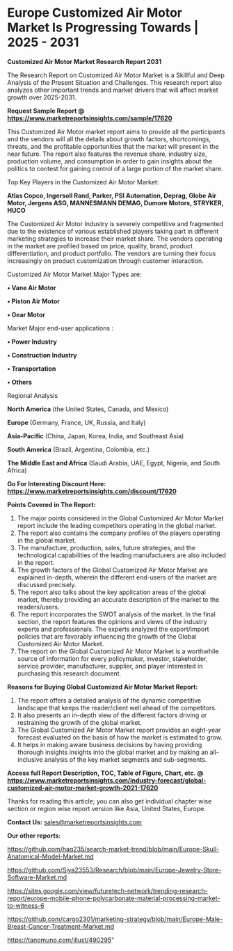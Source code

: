 # Europe Customized Air Motor Market Is Progressing Towards | 2025 - 2031

<strong>Customized Air Motor Market Research Report 2031</strong>

The Research Report on Customized Air Motor Market is a Skillful and Deep Analysis of the Present Situation and Challenges. This research report also analyzes other important trends and market drivers that will affect market growth over 2025-2031.

<strong>Request Sample Report @ <a href=https://www.marketreportsinsights.com/sample/17620>https://www.marketreportsinsights.com/sample/17620</a></strong>

This Customized Air Motor market report aims to provide all the participants and the vendors will all the details about growth factors, shortcomings, threats, and the profitable opportunities that the market will present in the near future. The report also features the revenue share, industry size, production volume, and consumption in order to gain insights about the politics to contest for gaining control of a large portion of the market share.

Top Key Players in the Customized Air Motor Market:

<strong>Atlas Copco, Ingersoll Rand, Parker, PSI Automation, Deprag, Globe Air Motor, Jergens ASG, MANNESMANN DEMAG, Dumore Motors, STRYKER, HUCO</strong>

The Customized Air Motor Industry is severely competitive and fragmented due to the existence of various established players taking part in different marketing strategies to increase their market share. The vendors operating in the market are profiled based on price, quality, brand, product differentiation, and product portfolio. The vendors are turning their focus increasingly on product customization through customer interaction.

Customized Air Motor Market Major Types are:

<strong>• Vane Air Motor

• Piston Air Motor

• Gear Motor</strong>

Market Major end-user applications :

<strong>• Power Industry

• Construction Industry

• Transportation

• Others</strong>

Regional Analysis

</u><strong><b>North America</b></strong> (the United States, Canada, and Mexico)

<strong><b>Europe </b></strong>(Germany, France, UK, Russia, and Italy)

<strong><b>Asia-Pacific</b></strong> (China, Japan, Korea, India, and Southeast Asia)

<strong><b>South America</b></strong> (Brazil, Argentina, Colombia, etc.)

<strong><b>The Middle East and Africa</b></strong> (Saudi Arabia, UAE, Egypt, Nigeria, and South Africa)

<strong>Go For Interesting Discount Here: <a href=https://www.marketreportsinsights.com/discount/17620>https://www.marketreportsinsights.com/discount/17620</a></strong>

<strong>Points Covered in The Report:</strong>
<ol>
  <li>The major points considered in the Global Customized Air Motor Market report include the leading competitors operating in the global market.</li>
  <li>The report also contains the company profiles of the players operating in the global market.</li>
  <li>The manufacture, production, sales, future strategies, and the technological capabilities of the leading manufacturers are also included in the report.</li>
  <li>The growth factors of the Global Customized Air Motor Market are explained in-depth, wherein the different end-users of the market are discussed precisely.</li>
  <li>The report also talks about the key application areas of the global market, thereby providing an accurate description of the market to the readers/users.</li>
  <li>The report incorporates the SWOT analysis of the market. In the final section, the report features the opinions and views of the industry experts and professionals. The experts analyzed the export/import policies that are favorably influencing the growth of the Global Customized Air Motor Market.</li>
  <li>The report on the Global Customized Air Motor Market is a worthwhile source of information for every policymaker, investor, stakeholder, service provider, manufacturer, supplier, and player interested in purchasing this research document.</li>
</ol>
<strong>Reasons for Buying Global Customized Air Motor Market Report:</strong>

<ol>
  <li>The report offers a detailed analysis of the dynamic competitive landscape that keeps the reader/client well ahead of the competitors.</li>
  <li>It also presents an in-depth view of the different factors driving or restraining the growth of the global market.</li>
  <li>The Global Customized Air Motor Market report provides an eight-year forecast evaluated on the basis of how the market is estimated to grow.</li>
  <li>It helps in making aware business decisions by having providing thorough insights insights into the global market and by making an all-inclusive analysis of the key market segments and sub-segments.</li>
</ol>
<strong>Access full Report Description, TOC, Table of Figure, Chart, etc. @ <a href=https://www.marketreportsinsights.com/industry-forecast/global-customized-air-motor-market-growth-2021-17620>https://www.marketreportsinsights.com/industry-forecast/global-customized-air-motor-market-growth-2021-17620</a></strong>


Thanks for reading this article; you can also get individual chapter wise section or region wise report version like Asia, United States, Europe.

<strong>Contact Us:</strong>
sales@marketreportsinsights.com

<strong>Our other reports:</strong>

<a href=https://github.com/haq235/search-market-trend/blob/main/Europe-Skull-Anatomical-Model-Market.md>https://github.com/haq235/search-market-trend/blob/main/Europe-Skull-Anatomical-Model-Market.md</a>

<a href=https://github.com/Siya23553/Research/blob/main/Europe-Jewelry-Store-Software-Market.md>https://github.com/Siya23553/Research/blob/main/Europe-Jewelry-Store-Software-Market.md</a>

<a href=https://sites.google.com/view/futuretech-network/trending-research-report/europe-mobile-phone-polycarbonate-material-processing-market-to-witness-6>https://sites.google.com/view/futuretech-network/trending-research-report/europe-mobile-phone-polycarbonate-material-processing-market-to-witness-6</a>

<a href=https://github.com/cargo2301/marketing-strategy/blob/main/Europe-Male-Breast-Cancer-Treatment-Market.md>https://github.com/cargo2301/marketing-strategy/blob/main/Europe-Male-Breast-Cancer-Treatment-Market.md</a>

<a href=https://tanomuno.com/illust/490295>https://tanomuno.com/illust/490295</a>"
